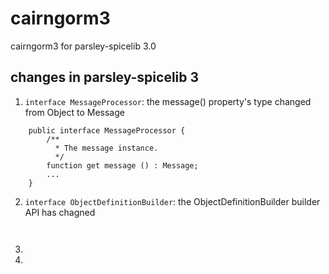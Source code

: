 cairngorm3
==========

cairngorm3 for parsley-spicelib 3.0


changes in parsley-spicelib 3
----------------------------------

1. `interface MessageProcessor`: the message() property's type changed from Object to Message	
```
	public interface MessageProcessor {
		/**
	 	  * The message instance.
	 	  */
		function get message () : Message;
		...
	}
```

2. `interface ObjectDefinitionBuilder`: the ObjectDefinitionBuilder  builder API has chagned
```
   

```
3. 
4.
